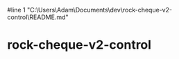 #line 1 "C:\\Users\\Adam\\Documents\\dev\\rock-cheque-v2-control\\README.md"
# rock-cheque-v2-control